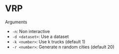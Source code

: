 VRP
===

Arguments

* `-n`: Non interactive
* `-d <dataset>`: Use a dataset
* `-k <number>`: Use k trucks (default 1)
* `-r <number>`: Generate n random cities (default 20)